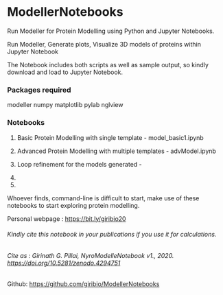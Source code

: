 # ModellerNotebooks

Run Modeller for Protein Modelling using Python and Jupyter Notebooks.

Run Modeller, Generate plots, Visualize 3D models of proteins within Jupyter Notebook

The Notebook includes both scripts as well as sample output, so kindly download and load to Jupyter Notebook.


### Packages required
modeller
numpy
matplotlib
pylab
nglview

### Notebooks

1. Basic Protein Modelling with single template - model_basic1.ipynb

2. Advanced Protein Modelling with multiple templates - advModel.ipynb

3. Loop refinement for the models generated -

4. 

5. 

Whoever finds, command-line is difficult to start, make use of these notebooks to start exploring protein modelling.

Personal webpage : https://bit.ly/giribio20

###### Kindly cite this notebook in your publications if you use it for calculations.
###### Cite as : Girinath G. Pillai, NyroModelleNotebook v1., 2020. https://doi.org/10.5281/zenodo.4294751

Github: https://github.com/giribio/ModellerNotebooks
